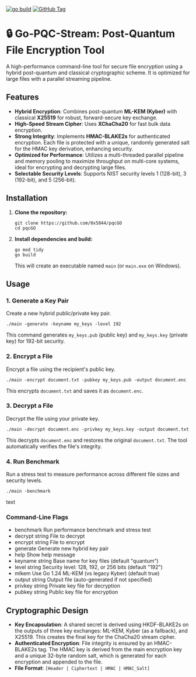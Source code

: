 [![go build](https://github.com/0x5844/pqcGO/actions/workflows/go.yml/badge.svg)](https://github.com/0x5844/pqcGO/actions)
[![GitHub Tag](https://img.shields.io/github/v/tag/0x5844/pqcGO)](https://github.com/0x5844/pqcGO/releases)



# 🔒 Go-PQC-Stream: Post-Quantum File Encryption Tool

A high-performance command-line tool for secure file encryption using a hybrid post-quantum and classical cryptographic scheme. It is optimized for large files with a parallel streaming pipeline.

## Features

- **Hybrid Encryption**: Combines post-quantum **ML-KEM (Kyber)** with classical **X25519** for robust, forward-secure key exchange.
- **High-Speed Stream Cipher**: Uses **XChaCha20** for fast bulk data encryption.
- **Strong Integrity**: Implements **HMAC-BLAKE2s** for authenticated encryption. Each file is protected with a unique, randomly generated salt for the HMAC key derivation, enhancing security.
- **Optimized for Performance**: Utilizes a multi-threaded parallel pipeline and memory pooling to maximize throughput on multi-core systems, ideal for encrypting and decrypting large files.
- **Selectable Security Levels**: Supports NIST security levels 1 (128-bit), 3 (192-bit), and 5 (256-bit).

## Installation

1.  **Clone the repository:**
    ```
    git clone https://github.com/0x5844/pqcGO
    cd pqcGO
    ```

2.  **Install dependencies and build:**
    ```
    go mod tidy
    go build
    ```
    This will create an executable named `main` (or `main.exe` on Windows).

## Usage

### 1. Generate a Key Pair

Create a new hybrid public/private key pair.

```./main -generate -keyname my_keys -level 192```

This command generates `my_keys.pub` (public key) and `my_keys.key` (private key) for 192-bit security.

### 2. Encrypt a File

Encrypt a file using the recipient's public key.

```./main -encrypt document.txt -pubkey my_keys.pub -output document.enc```

This encrypts `document.txt` and saves it as `document.enc`.

### 3. Decrypt a File

Decrypt the file using your private key.

```./main -decrypt document.enc -privkey my_keys.key -output document.txt```

This decrypts `document.enc` and restores the original `document.txt`. The tool automatically verifies the file's integrity.

### 4. Run Benchmark

Run a stress test to measure performance across different file sizes and security levels.

```./main -benchmark```

text

### Command-Line Flags

- benchmark Run performance benchmark and stress test
- decrypt string File to decrypt
- encrypt string File to encrypt
- generate Generate new hybrid key pair
- help Show help message
- keyname string Base name for key files (default "quantum")
- level string Security level: 128, 192, or 256 bits (default "192")
- mlkem Use Go 1.24 ML-KEM (vs legacy Kyber) (default true)
- output string Output file (auto-generated if not specified)
- privkey string Private key file for decryption
- pubkey string Public key file for encryption
## Cryptographic Design

- **Key Encapsulation**: A shared secret is derived using HKDF-BLAKE2s on the outputs of three key exchanges: ML-KEM, Kyber (as a fallback), and X25519. This creates the final key for the ChaCha20 stream cipher.
- **Authenticated Encryption**: File integrity is ensured by an HMAC-BLAKE2s tag. The HMAC key is derived from the main encryption key and a unique 32-byte random salt, which is generated for each encryption and appended to the file.
- **File Format**: `[Header | Ciphertext | HMAC | HMAC_Salt]`
